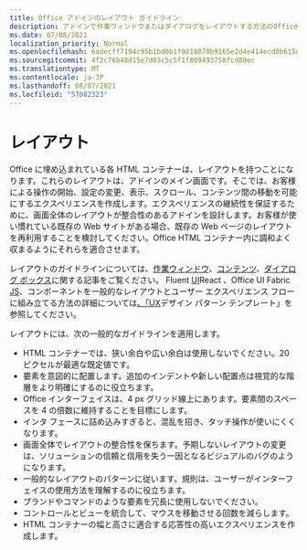```yaml
---
title: Office アドインのレイアウト ガイドライン
description: アドインで作業ウィンドウまたはダイアログをレイアウトする方法のOfficeを取得します。
ms.date: 07/08/2021
localization_priority: Normal
ms.openlocfilehash: 6adecff7194c95b1bd0b1f9018070b9165e2d4e414ecd0b615dec5ef6d6895da
ms.sourcegitcommit: 4f2c76b48d15e7d03c5c5f1f809493758fcd88ec
ms.translationtype: MT
ms.contentlocale: ja-JP
ms.lasthandoff: 08/07/2021
ms.locfileid: "57082323"
---
```

# <a name="layout"></a>レイアウト

Office に埋め込まれている各 HTML コンテナーは、レイアウトを持つことになります。これらのレイアウトは、アドインのメイン画面です。そこでは、お客様による操作の開始、設定の変更、表示、スクロール、コンテンツ間の移動を可能にするエクスペリエンスを作成します。エクスペリエンスの継続性を保証するために、画面全体のレイアウトが整合性のあるアドインを設計します。お客様が使い慣れている既存の Web サイトがある場合、既存の Web ページのレイアウトを再利用することを検討してください。Office HTML コンテナー内に調和よく収まるようにそれらを適合させます。

レイアウトのガイドラインについては、[作業ウィンドウ](task-pane-add-ins.md)、[コンテンツ](content-add-ins.md)、[ダイアログ ボックス](dialog-boxes.md)に関する記事をご覧ください。 Fluent [UI](using-office-ui-fabric-react.md)React 、Office UI Fabric [JS](fabric-core.md)、コンポーネントを一般的なレイアウトとユーザー エクスペリエンス フローに組み立てる方法の詳細については[、「UX](ux-design-pattern-templates.md)デザイン パターン テンプレート」を参照してください。

レイアウトには、次の一般的なガイドラインを適用します。

- HTML コンテナーでは、狭い余白や広い余白は使用しないでください。20 ピクセルが最適な既定値です。
- 要素を意図的に配置します。追加のインデントや新しい配置点は視覚的な階層をより明確にするのに役立ちます。
- Office インターフェイスは、4 px グリッド線上にあります。要素間のスペースを 4 の倍数に維持することを目標にします。
- インタ フェースに詰め込みすぎると、混乱を招き、タッチ操作が使いにくくなります。
- 画面全体でレイアウトの整合性を保ちます。予期しないレイアウトの変更は、ソリューションの信頼と信用を失う一因となるビジュアルのバグのようになります。
- 一般的なレイアウトのパターンに従います。規則は、ユーザーがインターフェイスの使用方法を理解するのに役立ちます。
- ブランドやコマンドのような要素を冗長に使用しないでください。
- コントロールとビューを統合して、マウスを移動させる回数を減らします。
- HTML コンテナーの幅と高さに適合する応答性の高いエクスペリエンスを作成します。
